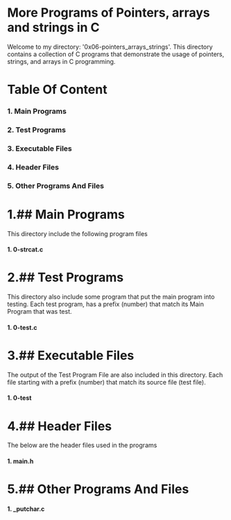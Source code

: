 # More Programs of Pointers, arrays and strings in C

Welcome to my directory: '0x06-pointers_arrays_strings'. This directory contains a collection of C programs that demonstrate the usage of pointers, strings, and arrays in C programming.

# Table Of Content

### 1. Main Programs
### 2. Test Programs
### 3. Executable Files
### 4. Header Files
### 5. Other Programs And Files

# 1.## Main Programs

This directory include the following program files

#### 1. 0-strcat.c

# 2.## Test Programs

This directory also include some program that put the main program into testing.
Each test program, has a prefix (number) that match its Main Program that was test.

#### 1. 0-test.c

# 3.## Executable Files

The output of the Test Program File are also included in this directory.
Each file starting with a prefix (number) that match its source file (test file).

#### 1. 0-test

# 4.## Header Files

The below are the header files used in the programs

#### 1. main.h

# 5.## Other Programs And Files

#### 1. \_putchar.c
